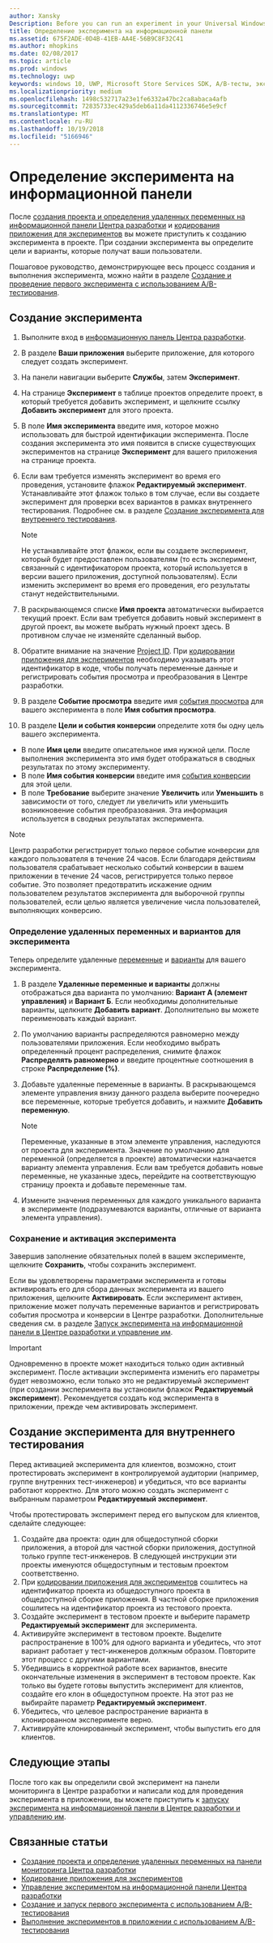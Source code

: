 ```yaml
---
author: Xansky
Description: Before you can run an experiment in your Universal Windows Platform (UWP) app with A/B testing, you must define your experiment in the Dev Center dashboard.
title: Определение эксперимента на информационной панели
ms.assetid: 675F2ADE-0D4B-41EB-AA4E-56B9C8F32C41
ms.author: mhopkins
ms.date: 02/08/2017
ms.topic: article
ms.prod: windows
ms.technology: uwp
keywords: windows 10, UWP, Microsoft Store Services SDK, A/B-тесты, эксперименты
ms.localizationpriority: medium
ms.openlocfilehash: 1498c532717a23e1fe6332a47bc2ca8abaca4afb
ms.sourcegitcommit: 72835733ec429a5deb6a11da4112336746e5e9cf
ms.translationtype: MT
ms.contentlocale: ru-RU
ms.lasthandoff: 10/19/2018
ms.locfileid: "5166946"
---
```

# <a name="define-your-experiment-in-the-dashboard"></a>Определение эксперимента на информационной панели

После [создания проекта и определения удаленных переменных на информационной панели Центра разработки](create-a-project-and-define-remote-variables-in-the-dev-center-dashboard.md) и [кодирования приложения для экспериментов](code-your-experiment-in-your-app.md) вы можете приступить к созданию эксперимента в проекте. При создании эксперимента вы определите цели и варианты, которые получат ваши пользователи.

Пошаговое руководство, демонстрирующее весь процесс создания и выполнения эксперимента, можно найти в разделе [Создание и проведение первого эксперимента с использованием A/B-тестирования](create-and-run-your-first-experiment-with-a-b-testing.md).

<span id="get-an-api-key" />
<span id="create-an-experiment" />

## <a name="create-your-experiment"></a>Создание эксперимента

1. Выполните вход в [информационную панель Центра разработки](https://dev.windows.com/overview).
2. В разделе **Ваши приложения** выберите приложение, для которого следует создать эксперимент.
3. На панели навигации выберите **Службы**, затем **Эксперимент**.
4. На странице **Эксперимент** в таблице проектов определите проект, в который требуется добавить эксперимент, и щелкните ссылку **Добавить эксперимент** для этого проекта.
5. В поле **Имя эксперимента** введите имя, которое можно использовать для быстрой идентификации эксперимента. После создания эксперимента это имя появится в списке существующих экспериментов на странице **Эксперимент** для вашего приложения на странице проекта.
6. Если вам требуется изменять эксперимент во время его проведения, установите флажок **Редактируемый эксперимент**. Устанавливайте этот флажок только в том случае, если вы создаете эксперимент для проверки всех вариантов в рамках внутреннего тестирования. Подробнее см. в разделе [Создание эксперимента для внутреннего тестирования](define-your-experiment-in-the-dev-center-dashboard.md#test_experiments).
    > [!NOTE]
    > Не устанавливайте этот флажок, если вы создаете эксперимент, который будет предоставлен пользователям (то есть эксперимент, связанный с идентификатором проекта, который используется в версии вашего приложения, доступной пользователям). Если изменить эксперимент во время его проведения, его результаты станут недействительными.

7. В раскрывающемся списке **Имя проекта** автоматически выбирается текущий проект. Если вам требуется добавить новый эксперимент в другой проект, вы можете выбрать нужный проект здесь. В противном случае не изменяйте сделанный выбор.
8.   Обратите внимание на значение [Project ID](run-app-experiments-with-a-b-testing.md#terms). При [кодировании приложения для экспериментов](code-your-experiment-in-your-app.md) необходимо указывать этот идентификатор в коде, чтобы получать переменные данные и регистрировать события просмотра и преобразования в Центре разработки.
9. В разделе **Событие просмотра** введите имя [события просмотра](run-app-experiments-with-a-b-testing.md#terms) для вашего эксперимента в поле **Имя события просмотра**.
10. В разделе **Цели и события конверсии** определите хотя бы одну цель вашего эксперимента.
  * В поле **Имя цели** введите описательное имя нужной цели. После выполнения эксперимента это имя будет отображаться в сводных результатах по этому эксперименту.
  * В поле **Имя события конверсии** введите имя [события конверсии](run-app-experiments-with-a-b-testing.md#terms) для этой цели.
  * В поле **Требование** выберите значение **Увеличить** или **Уменьшить** в зависимости от того, следует ли увеличить или уменьшить возникновение события преобразования. Эта информация используется в сводных результатах эксперимента.

> [!NOTE]
> Центр разработки регистрирует только первое событие конверсии для каждого пользователя в течение 24 часов. Если благодаря действиям пользователя срабатывает несколько событий конверсии в вашем приложении в течение 24 часов, регистрируется только первое событие. Это позволяет предотвратить искажение одним пользователем результатов эксперимента для выборочной группы пользователей, если целью является увеличение числа пользователей, выполняющих конверсию.

<span id="define-the-variations-and-settings-for-the-experiment" />

### <a name="define-the-remote-variables-and-variations-for-your-experiment"></a>Определение удаленных переменных и вариантов для эксперимента

Теперь определите удаленные [переменные](run-app-experiments-with-a-b-testing.md#terms) и [варианты](run-app-experiments-with-a-b-testing.md#terms) для вашего эксперимента.

1. В разделе **Удаленные переменные и варианты** должны отображаться два варианта по умолчанию: **Вариант А (элемент управления)** и **Вариант Б**. Если необходимы дополнительные варианты, щелкните **Добавить вариант**. Дополнительно вы можете переименовать каждый вариант.
2. По умолчанию варианты распределяются равномерно между пользователями приложения. Если необходимо выбрать определенный процент распределения, снимите флажок **Распределять равномерно** и введите процентные соотношения в строке **Распределение (%)**.
3. Добавьте удаленные переменные в варианты. В раскрывающемся элементе управления внизу данного раздела выберите поочередно все переменные, которые требуется добавить, и нажмите **Добавить переменную**.
    > [!NOTE]
    > Переменные, указанные в этом элементе управления, наследуются от проекта для эксперимента. Значение по умолчанию для переменной (определяется в проекте) автоматически назначается варианту элемента управления. Если вам требуется добавить новые переменные, не указанные здесь, перейдите на соответствующую страницу проекта и добавьте переменные там.

4. Измените значения переменных для каждого уникального варианта в эксперименте (подразумеваются варианты, отличные от варианта элемента управления).

<span id="save-and-activate-your-experiment" />

### <a name="save-and-activate-your-experiment"></a>Сохранение и активация эксперимента

Завершив заполнение обязательных полей в вашем эксперименте, щелкните **Сохранить**, чтобы сохранить эксперимент.

Если вы удовлетворены параметрами эксперимента и готовы активировать его для сбора данных эксперимента из вашего приложения, щелкните **Активировать**. Если эксперимент активен, приложение может получать переменные вариантов и регистрировать события просмотра и конверсии в Центре разработки. Дополнительные сведения см. в разделе [Запуск эксперимента на информационной панели в Центре разработки и управление им](manage-your-experiment.md).

> [!IMPORTANT]
> Одновременно в проекте может находиться только один активный эксперимент. После активации эксперимента изменить его параметры будет невозможно, если только это не редактируемый эксперимент (при создании эксперимента вы установили флажок **Редактируемый эксперимент**). Рекомендуется создать код эксперимента в приложении, прежде чем активировать эксперимент.

<span id="test_experiments"/>

## <a name="create-an-experiment-for-internal-testing"></a>Создание эксперимента для внутреннего тестирования

Перед активацией эксперимента для клиентов, возможно, стоит протестировать эксперимент в контролируемой аудитории (например, группе внутренних тест-инженеров) и убедиться, что все варианты работают корректно. Для этого можно создать эксперимент с выбранным параметром **Редактируемый эксперимент**.

Чтобы протестировать эксперимент перед его выпуском для клиентов, сделайте следующее:

1. Создайте два проекта: один для общедоступной сборки приложения, а второй для частной сборки приложения, доступной только группе тест-инженеров. В следующей инструкции эти проекты именуются общедоступным и тестовым проектом соответственно.
2. При [кодировании приложения для экспериментов](code-your-experiment-in-your-app.md) сошлитесь на идентификатор проекта из общедоступного проекта в общедоступной сборке приложения. В частной сборке приложения сошлитесь на идентификатор проекта из тестового проекта.
3. Создайте эксперимент в тестовом проекте и выберите параметр **Редактируемый эксперимент** для эксперимента.
4. Активируйте эксперимент в тестовом проекте. Выделите распространение в 100% для одного варианта и убедитесь, что этот вариант работает у тест-инженеров должным образом. Повторите этот процесс с другими вариантами.
5. Убедившись в корректной работе всех вариантов, внесите окончательные изменения в эксперимент в тестовом проекте. Как только вы будете готовы выпустить эксперимент для клиентов, создайте его клон в общедоступном проекте. На этот раз не выбирайте параметр **Редактируемый эксперимент**.
4. Убедитесь, что целевое распространение варианта в клонированном эксперименте верно.
5. Активируйте клонированный эксперимент, чтобы выпустить его для клиентов.

## <a name="next-steps"></a>Следующие этапы

После того как вы определили свой эксперимент на панели мониторинга в Центре разработки и написали код для проведения эксперимента в приложении, вы можете приступить к [запуску эксперимента на информационной панели в Центре разработки и управлению им](manage-your-experiment.md).

## <a name="related-topics"></a>Связанные статьи

* [Создание проекта и определение удаленных переменных на панели мониторинга Центра разработки](create-a-project-and-define-remote-variables-in-the-dev-center-dashboard.md)
* [Кодирование приложения для экспериментов](code-your-experiment-in-your-app.md)
* [Управление экспериментом на информационной панели Центра разработки](manage-your-experiment.md)
* [Создание и запуск первого эксперимента с использованием A/B-тестирования](create-and-run-your-first-experiment-with-a-b-testing.md)
* [Выполнение экспериментов в приложении с использованием A/B-тестирования](run-app-experiments-with-a-b-testing.md)
